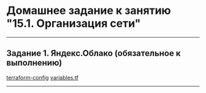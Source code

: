 # Домашнее задание к занятию "15.1. Организация сети"

---
## Задание 1. Яндекс.Облако (обязательное к выполнению)

[terraform-config](cloud.tf)
[variables.tf](variables.tf)

---
